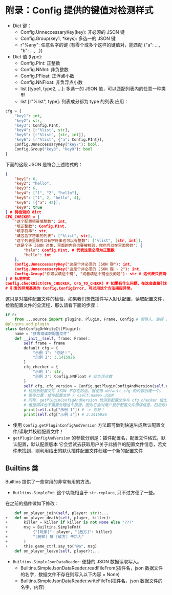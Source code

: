 # 附录：Config 提供的键值对检测样式
- Dict 键：
    - Config.UnneccessaryKey(key): 非必须的 JSON 键
    - Config.Group(key1, *keys): 多选一的 JSON 键
    - r"%any": 任意名字的键 (有零个或多个这样的键值对，能匹配 {"a": ..., "b": ..., ..})
- Dict 值 (type):
    - Config.PInt: 正整数
    - Config.NNInt: 非负整数
    - Config.PFloat: 正浮点小数
    - Config.NNFloat: 非负浮点小数
    - list [type1, type2, ...]: 多选一的 JSON 值，可以匹配列表内的任意一种类型
    - list [r"%list", type]: 列表成分都为 type 的列表
应用：
```python
cfg = {
    "key1": int,
    "key2": str,
    "key3": Config.PInt,
    "key4": [r"%list", str],
    "key5": [r"%list", [str, int]],
    "key6": [r"%list", {"a": Config.PInt}],
    Config.UnneccessaryKey("key7"): bool,
    Config.Group("key8", "key9"): bool
}
```
下面的这段 JSON 是符合上述格式的：
```JSON
{
    "key1": 6,
    "key2": "hello",
    "key3": 6,
    "key4": ["1", "2", "hello"],
    "key5": ["1", 2, "hello", 4],
    "key6": [{"a": 42}],
    "key9": true
} # 待检测的 dict
CFG_CHECKER = {
    "这个配置项要填整数": int,
    "填正整数": Config.PInt,
    "填字符串": str,
    "填包含字符串的列表": ["%list", str],
    "这个列表里既可以有字符串也可以有整数": ["%list", [str, int]],
    "这是个子 JSON 对象，里面的内容也要被校验，你也可以在里面套娃": {
        "halo": Config.PInt, # 代表这里必须为正整数
        "hello": int
    },
    Config.UnneccessaryKey("这是个非必须的 JSON 键"): int,
    Config.UnneccessaryKey("这是个非必须的 JSON 键 - 2"): int,
    Config.Group("你可以填这个键", "或者填这个键也没问题"): str # 这代表只要两个 JSON 键中其中有一个被填写就 ok
} # 标准样式
Config.checkDict(CFG_CHECKER, CFG_TO_CHECK) # 如果有什么问题，在这会直接引发报错，你可以不用处理报错，这样 配置文件哪里需要修改 用户一眼就可以看到; 以上这种写法不会引发它的报错。但是你可以试试把 halo 的值改为 -1, 看看会发什么。
# 引发的异常基类为 Config.ConfigError, 可以用这个方法捕捉异常。
```

这只是对插件配置文件的检验，如果我们想做插件写入默认配置，读取配置文件，检验配置文件的全流程，那么请看下面的步骤：

```python
if 0:
    from ...source import plugins, Plugin, Frame, Config # 假导入，使得 IDE 能自动补全
@plugins.add_plugin
class GetConfigOrWriteIt(Plugin):
    name = "获取或读取配置文件"
    def __init__(self, frame: Frame):
        self.frame = frame
        default_cfg = {
            "示例 1": "你好！",
            "示例 2": 3.1415926
        }
        cfg_checker = {
            "示例 1": str,
            "示例 2": Config.NNFloat # 非负浮点数
        }
        self.cfg, cfg_version = Config.getPluginConfigAndVersion(self.name, cfg_checker, default_cfg, self.version)
        # 检测到配置文件 JSON 不存在的话，就使用 default_cfg 的内容创建一个。
        # 保存位置：插件配置文件 / <self.name>.JSON
        # 同样，getPluginConfigAndVersion 检测到配置文件与 cfg_checker 给出的配置文件标准样式不一样的话也会报错，
        # 但是同样也不需要处理这个报错，因为它会对用户显示配置文件错误信息，然后导致系统退出
        print(self.cfg["示例 1"]) # -> 你好！
        print(self.cfg["示例 2"]) # 3.1415926
 ```

 - 使用 `Config.getPluginConfigAndVersion` 方法即可做到快速生成默认配置文件/读取并校验配置文件！
 - `getPluginConfigAndVersion` 的参数分别是：插件配置名，配置文件格式，默认配置，默认配置版本
它会尝试去获取用户关于此插件的配置文件信息，若文件未找到，则利用给出的默认插件配置文件创建一个新的配置文件

## Builtins 类

Builtins 提供了一些常用的非常有用的方法。

 - `Builtins.SimpleFmt`: 这个功能相当于 `str.replace`, 只不过方便了一些。

在之前的插件做如下修改：

```python
    def on_player_join(self, player: str):...
+   def on_player_death(self, player, killer):
+       killer = killer if killer is not None else "???"
+       msg = Builtins.SimpleFmt(
+           {"[玩家]": player, "[敌方]": killer}
+           "[玩家] 被 [敌方] 干趴力"
+       )
+       this.game_ctrl.say_to("@a", msg)
    def on_player_leave(self, player):...
```

- `Builtins.SimpleJsonDataReader`: 便捷的 JSON 数据读取写入。
  - Builtins.SimpleJsonDataReader.readFileFrom(插件名，json 数据文件的名字，数据文件不存在则写入以下内容 = None)
  - Builtins.SimpleJsonDataReader.writeFileTo(插件名，json 数据文件的名字，内容)
